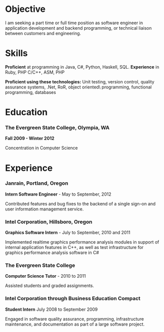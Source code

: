 # Objective

I am seeking a part time or full time position as software engineer in application development and backend programming, or technical liaison between customers and engineering.

# Skills

**Proficient** at programming in Java, C#, Python, Haskell, SQL. **Experience** in Ruby, PHP C/C++, ASM, PHP

**Proficient using these technologies:** Unit testing, version control, quality assurance systems, .Net, RoR, object oriented\ programming, functional programming, databases

# Education

### The Evergreen State College, Olympia, WA

**Fall 2009 - Winter 2012**

Concentration in Computer Science

# Experience
### Janrain, Portland, Oregon
**Intern Software Engineer** - May to September, 2012

Contributed features and bug fixes to the backend of a single sign-on and user information management service.

### Intel Corporation, Hillsboro, Oregon
**Graphics Software Intern** - July to September, 2010 and 2011

Implemented realtime graphics performance analysis modules in support of internal application features in C++, as well as test infrastructure for graphics performance analysis software in C#

### The Evergreen State College
**Computer Science Tutor** - 2010 to 2011

Assisted students and graded assignments.

### Intel Corporation through Business Education Compact
**Student Intern** July 2008 to September 2009

Engaged in software quality assurance, programming, infrastructure maintenance, and documentation as part of a large software project.
